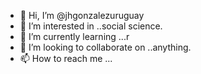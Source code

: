 - 👋 Hi, I’m @jhgonzalezuruguay
- 👀 I’m interested in ..social science.
- 🌱 I’m currently learning ...r
- 💞️ I’m looking to collaborate on ..anything.
- 📫 How to reach me ...

<!---
jhgonzalezuruguay/jhgonzalezuruguay is a ✨ special ✨ repository because its `README.md` (this file) appears on your GitHub profile.
You can click the Preview link to take a look at your changes.
--->
